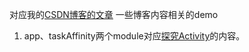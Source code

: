 对应我的[CSDN博客的文章](http://blog.csdn.net/hds2011)
一些博客内容相关的demo
1. app、taskAffinity两个module对应[探究Activity](http://blog.csdn.net/hds2011/article/details/71215298)的内容。
